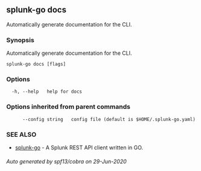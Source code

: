 ## splunk-go docs

Automatically generate documentation for the CLI.

### Synopsis

Automatically generate documentation for the CLI.

```
splunk-go docs [flags]
```

### Options

```
  -h, --help   help for docs
```

### Options inherited from parent commands

```
      --config string   config file (default is $HOME/.splunk-go.yaml)
```

### SEE ALSO

* [splunk-go](splunk-go.md)	 - A Splunk REST API client written in GO.

###### Auto generated by spf13/cobra on 29-Jun-2020
